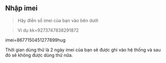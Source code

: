 ## Nhập imei 

> Hãy điền số imei của bạn vào bên dưới

> Ví dụ kk=9273747838291872

imei=8677150451277899hug

Thời gian dùng thử là 2 ngày imei của bạn sẽ được ghi vào hệ thống và sau đó sẽ không được dùng thử nữa.
